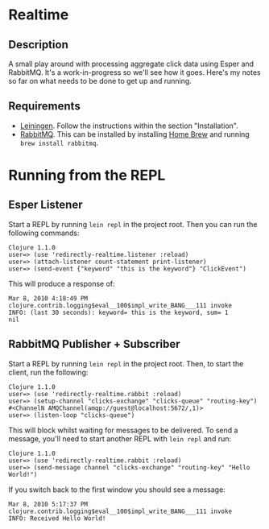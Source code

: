 Realtime
========

Description
-----------
A small play around with processing aggregate click data using Esper and RabbitMQ. It's a work-in-progress so we'll see how it goes. Here's my notes so far on what needs to be done to get up and running.

Requirements
------------
* [Leiningen](http://github.com/technomancy/leiningen). Follow the instructions within the section "Installation".
* [RabbitMQ](http://www.rabbitmq.com/). This can be installed by installing [Home Brew](http://github.com/mxcl/homebrew) and running `brew install rabbitmq`.

Running from the REPL
=====================

Esper Listener
--------------
Start a REPL by running `lein repl` in the project root. Then you can run the following commands:

    Clojure 1.1.0
    user=> (use 'redirectly-realtime.listener :reload)
    user=> (attach-listener count-statement print-listener)
    user=> (send-event {"keyword" "this is the keyword"} "ClickEvent")

This will produce a response of:

    Mar 8, 2010 4:18:49 PM clojure.contrib.logging$eval__100$impl_write_BANG___111 invoke
    INFO: (last 30 seconds): keyword= this is the keyword, sum= 1
    nil


RabbitMQ Publisher + Subscriber
-------------------------------
Start a REPL by running `lein repl` in the project root. Then, to start the client, run the following:

    Clojure 1.1.0
    user=> (use 'redirectly-realtime.rabbit :reload)
    user=> (setup-channel "clicks-exchange" "clicks-queue" "routing-key")
    #<ChannelN AMQChannel(amqp://guest@localhost:5672/,1)>
    user=> (listen-loop "clicks-queue")

This will block whilst waiting for messages to be delivered. To send a message, you'll need to start another REPL with `lein repl` and run:

    Clojure 1.1.0
    user=> (use 'redirectly-realtime.rabbit :reload)
    user=> (send-message channel "clicks-exchange" "routing-key" "Hello World!")

If you switch back to the first window you should see a message:

    Mar 8, 2010 5:17:37 PM clojure.contrib.logging$eval__100$impl_write_BANG___111 invoke
    INFO: Received Hello World!
